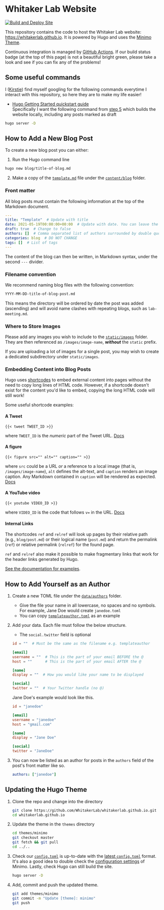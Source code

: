 # Whitaker Lab Website

[![Build and Deploy Site](https://github.com/WhitakerLab/whitakerlab.github.io/actions/workflows/cd.yml/badge.svg)](https://github.com/WhitakerLab/whitakerlab.github.io/actions/workflows/cd.yml)

This repository contains the code to host the Whitaker Lab website: <https://whitakerlab.github.io>.
It is powered by Hugo and uses the [Minimo Theme](https://minimo.netlify.app/).

Continuous integration is managed by [GitHub Actions](https://docs.github.com/en/actions).
If our build status badge (at the top of this page) is not a beautiful bright green, please take a look and see if you can fix any of the problems!

## Some useful commands

I ([Kirstie](https://github.com/KirstieJane)) find myself googling for the following commands everytime I interact with this repository, so here they are to make my life easier!

* [Hugo Getting Started quickstart guide](https://gohugo.io/getting-started/quick-start/)<br/>
      Specifically I want the following command from [step 5](https://gohugo.io/getting-started/quick-start/#step-5-start-the-hugo-server) which builds the website locally, including any posts marked as draft<br/>

```bash
hugo server -D
```

## How to Add a New Blog Post

To create a new blog post you can either:

1. Run the Hugo command line

```bash
hugo new blog/title-of-blog.md
```

2. Make a copy of the [`template.md`](content/blog/template.md) file under the [`content/blog`](/content/blog) folder.

### Front matter

All blog posts must contain the following information at the top of the Markdown document.

```yaml
---
title: "Template"  # Update with title
date: 2021-05-19T00:00:00+00:00  # Update with date. You can leave the time as 0's if unsure.
draft: true  # Change to false
authors: []  # Comma separated list of authors surrounded by double quotes. E.g. ["kirstiewhitaker", "janedoe"]
categories: blog  # DO NOT CHANGE
tags: []  # List of tags
---
```

The content of the blog can then be written, in Markdown syntax, under the second `---` divider.

### Filename convention

We recommend naming blog files with the following convention:

```bash
YYYY-MM-DD-title-of-blog-post.md
```

This means the directory will be ordered by date the post was added (ascending) and will avoid name clashes with repeating blogs, such as `lab-meeting.md`.

### Where to Store Images

Please add any images you wish to include to the [`static/images`](/static/images) folder.
They are then referenced as `/images/image-name`, _**without**_ the `static` prefix.

If you are uploading a lot of images for a single post, you may wish to create a dedicated subdirectory under `static/images`.

### Embedding Content into Blog Posts

Hugo uses [shortcodes](https://gohugo.io/content-management/shortcodes/) to embed external content into pages without the need to copy long lines of HTML code.
However, if a shortcode doesn't exist for the content you'd like to embed, copying the long HTML code will still work!

Some useful shortcode examples:

#### A Tweet

```
{{< tweet TWEET_ID >}}
```

where `TWEET_ID` is the _numeric_ part of the Tweet URL.
[Docs](https://gohugo.io/content-management/shortcodes/#tweet)

#### A figure

```
{{< figure src="" alt="" caption="" >}}
```

where `src` could be a URL _or_ a reference to a local image (that is, `/images/image-name`), `alt` defines the alt-text, and `caption` renders an image caption.
Any Markdown contained in `caption` will be rendered as expected.
[Docs](https://gohugo.io/content-management/shortcodes/#figure)

#### A YouTube video

```
{{< youtube VIDEO_ID >}}
```

where `VIDEO_ID` is the code that follows `v=` in the URL.
[Docs](https://gohugo.io/content-management/shortcodes/#youtube)

#### Internal Links

The shortcodes `ref` and `relref` will look up pages by their relative path (e.g., `blog/post.md`) or their logical name (`post.md`) and return the permalink (`ref`) or relative permalink (`relref`) for the found page.

`ref` and `relref` also make it possible to make fragmentary links that work for the header links generated by Hugo.

[See the documentation for examples](https://gohugo.io/content-management/shortcodes/#ref-and-relref).

## How to Add Yourself as an Author

1. Create a new TOML file under the [`data/authors`](/data/authors) folder.
   - Give the file your name in all lowercase, no spaces and no symbols.
     For example, Jane Doe would create `janedoe.toml`
   - You can copy [`templateauthor.toml`](data/authors/templateauthor.toml) as an example
2. Add your data.
   Each file must follow the below structure.
   - The `social.twitter` field is optional

   ```toml
   id = ""  # Must be the same as the filename e.g. templateauthor

   [email]
   username = ""  # This is the part of your email BEFORE the @
   host = ""      # This is the part of your email AFTER the @

   [name]
   display = ""  # How you would like your name to be displayed

   [social]
   twitter = ""  # Your Twitter handle (no @)
   ```

   Jane Doe's example would look like this.

   ```toml
   id = "janedoe"

   [email]
   username = "janedoe"
   host = "gmail.com"

   [name]
   display = "Jane Doe"

   [social]
   twitter = "JaneDoe"
   ```

3. You can now be listed as an author for posts in the `authors` field of the post's front matter like so.

   ```yaml
   authors: ["janedoe"]
   ```

## Updating the Hugo Theme

1. Clone the repo and change into the directory

   ```bash
   git clone https://github.com/WhitakerLab/whitakerlab.github.io.git
   cd whitakerlab.github.io
   ```

2. Update the theme in the `themes` directory

   ```bash
   cd themes/minimo
   git checkout master
   git fetch && git pull
   cd ../..
   ```

3. Check our [`config.toml`](config.toml) is up-to-date with the [latest `config.toml`](https://minimo.netlify.app/docs/config-file/) format.
   It's also a good idea to double check the [configuration settings](https://minimo.netlify.app/docs/installation/#configuration-for-minimo) of Minimo.
   Lastly, check Hugo can still build the site.

   ```bash
   hugo server -D
   ```

4. Add, commit and push the updated theme.

   ```bash
   git add themes/minimo
   git commit -m "Update [theme]: minimo"
   git push
   ```

